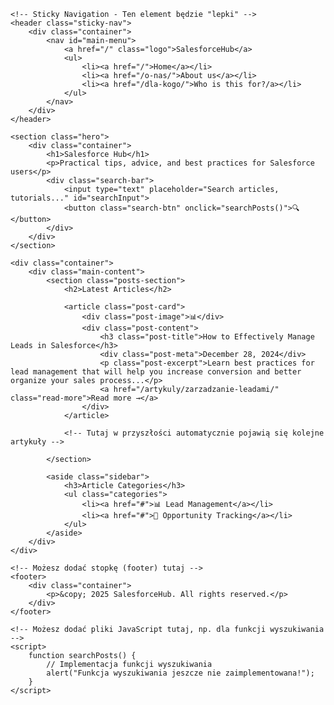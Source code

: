 <!DOCTYPE html>
<html lang="pl">
<head>
    <meta charset="UTF-8">
    <meta name="viewport" content="width=device-width, initial-scale=1.0">
    <title>SalesforceHub - Praktyczne Porady i Wskazówki</title>
    <link rel="stylesheet" href="css/style.css"> <!-- Upewnij się, że ścieżka do Twojego pliku CSS jest poprawna -->
</head>
<body>

    <!-- Sticky Navigation - Ten element będzie "lepki" -->
    <header class="sticky-nav">
        <div class="container">
            <nav id="main-menu">
                <a href="/" class="logo">SalesforceHub</a>
                <ul>
                    <li><a href="/">Home</a></li>
                    <li><a href="/o-nas/">About us</a></li>
                    <li><a href="/dla-kogo/">Who is this for?/a></li>
                </ul>
            </nav>
        </div>
    </header>

    <section class="hero">
        <div class="container">
            <h1>Salesforce Hub</h1>
            <p>Practical tips, advice, and best practices for Salesforce users</p>
            <div class="search-bar">
                <input type="text" placeholder="Search articles, tutorials..." id="searchInput">
                <button class="search-btn" onclick="searchPosts()">🔍</button>
            </div>
        </div>
    </section>

    <div class="container">
        <div class="main-content">
            <section class="posts-section">
                <h2>Latest Articles</h2>
                
                <article class="post-card">
                    <div class="post-image">📊</div>
                    <div class="post-content">
                        <h3 class="post-title">How to Effectively Manage Leads in Salesforce</h3>
                        <div class="post-meta">December 28, 2024</div>
                        <p class="post-excerpt">Learn best practices for lead management that will help you increase conversion and better organize your sales process...</p>
                        <a href="/artykuly/zarzadzanie-leadami/" class="read-more">Read more →</a>
                    </div>
                </article>
                
                <!-- Tutaj w przyszłości automatycznie pojawią się kolejne artykuły -->

            </section>

            <aside class="sidebar">
                <h3>Article Categories</h3>
                <ul class="categories">
                    <li><a href="#">📊 Lead Management</a></li>
                    <li><a href="#">🎯 Opportunity Tracking</a></li>
                </ul>
            </aside>
        </div>
    </div>

    <!-- Możesz dodać stopkę (footer) tutaj -->
    <footer>
        <div class="container">
            <p>&copy; 2025 SalesforceHub. All rights reserved.</p>
        </div>
    </footer>

    <!-- Możesz dodać pliki JavaScript tutaj, np. dla funkcji wyszukiwania -->
    <script>
        function searchPosts() {
            // Implementacja funkcji wyszukiwania
            alert("Funkcja wyszukiwania jeszcze nie zaimplementowana!");
        }
    </script>

</body>
</html>
